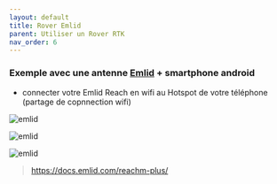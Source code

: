 ```yaml
---
layout: default
title: Rover Emlid
parent: Utiliser un Rover RTK
nav_order: 6
---
```


### Exemple avec une antenne [Emlid](https://store.emlid.com/) + smartphone android

* connecter votre Emlid Reach en wifi au Hotspot de votre téléphone (partage de copnnection wifi)

![emlid](https://jancelin.github.io/docs-centipedeRTK/assets/images/utilis/emlid_1.png)

![emlid](https://jancelin.github.io/docs-centipedeRTK/assets/images/utilis/emlid_2.png)

![emlid](https://jancelin.github.io/docs-centipedeRTK/assets/images/utilis/emlid_3.png)

> https://docs.emlid.com/reachm-plus/




